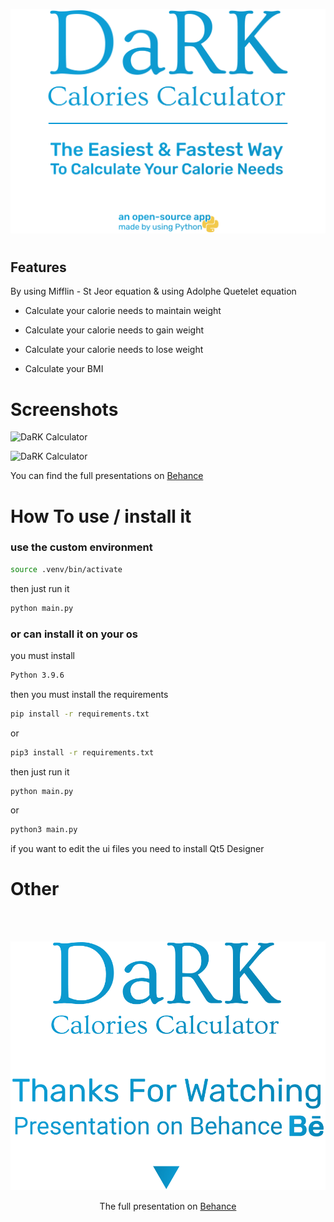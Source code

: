 <!-- # DaRK Calories Calculator
The Easiest & Fastest Way To Calculate Your Calorie Needs
 -->

![DaRK Calculator](images/header.png)


# 

## Features 
By using Mifflin - St Jeor equation & using Adolphe Quetelet equation
-  Calculate your calorie needs to maintain weight 

-  Calculate your calorie needs to gain weight 

-  Calculate your calorie needs to lose weight 

-  Calculate your BMI

# Screenshots


![DaRK Calculator](https://mir-s3-cdn-cf.behance.net/project_modules/disp/092bdd123682903.60f378f2be853.png)

![DaRK Calculator](https://mir-s3-cdn-cf.behance.net/project_modules/disp/50f337123682903.60f378f2bde7b.png)

You can find the full presentations on <a href="https://www.behance.net/gallery/123682903/DaRK-Calories-Calculator-UIUX">Behance</a>

# How To use / install it

### use the custom environment

```bash
source .venv/bin/activate
```
then just run it 
```bash
python main.py
```

<!--  -->

### or can install it on your os
you must install
```bash
Python 3.9.6
```
then you must install the requirements

```bash
pip install -r requirements.txt
```

or 

```bash
pip3 install -r requirements.txt
```

then just run it 
```bash
python main.py
```

or 

```bash
python3 main.py
```

if you want to edit the ui files you need to install Qt5 Designer

# Other

<br>
<br>

![DaRK Calculator](images/Thanks.png)

<p align="center">The full presentation on <a href="https://www.behance.net/gallery/123682903/DaRK-Calories-Calculator-UIUX">Behance</a></p>